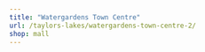 ```yaml
---
title: "Watergardens Town Centre"
url: /taylors-lakes/watergardens-town-centre-2/
shop: mall
---
```

